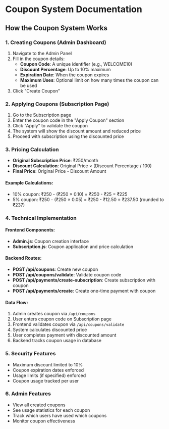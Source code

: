 # Coupon System Documentation

## How the Coupon System Works

### 1. Creating Coupons (Admin Dashboard)
1. Navigate to the Admin Panel
2. Fill in the coupon details:
   - **Coupon Code**: A unique identifier (e.g., WELCOME10)
   - **Discount Percentage**: Up to 10% maximum
   - **Expiration Date**: When the coupon expires
   - **Maximum Uses**: Optional limit on how many times the coupon can be used
3. Click "Create Coupon"

### 2. Applying Coupons (Subscription Page)
1. Go to the Subscription page
2. Enter the coupon code in the "Apply Coupon" section
3. Click "Apply" to validate the coupon
4. The system will show the discount amount and reduced price
5. Proceed with subscription using the discounted price

### 3. Pricing Calculation
- **Original Subscription Price**: ₹250/month
- **Discount Calculation**: Original Price × (Discount Percentage / 100)
- **Final Price**: Original Price - Discount Amount

#### Example Calculations:
- 10% coupon: ₹250 - (₹250 × 0.10) = ₹250 - ₹25 = ₹225
- 5% coupon: ₹250 - (₹250 × 0.05) = ₹250 - ₹12.50 = ₹237.50 (rounded to ₹237)

### 4. Technical Implementation

#### Frontend Components:
- **Admin.js**: Coupon creation interface
- **Subscription.js**: Coupon application and price calculation

#### Backend Routes:
- **POST /api/coupons**: Create new coupon
- **POST /api/coupons/validate**: Validate coupon code
- **POST /api/payments/create-subscription**: Create subscription with coupon
- **POST /api/payments/create**: Create one-time payment with coupon

#### Data Flow:
1. Admin creates coupon via `/api/coupons`
2. User enters coupon code on Subscription page
3. Frontend validates coupon via `/api/coupons/validate`
4. System calculates discounted price
5. User completes payment with discounted amount
6. Backend tracks coupon usage in database

### 5. Security Features
- Maximum discount limited to 10%
- Coupon expiration dates enforced
- Usage limits (if specified) enforced
- Coupon usage tracked per user

### 6. Admin Features
- View all created coupons
- See usage statistics for each coupon
- Track which users have used which coupons
- Monitor coupon effectiveness
